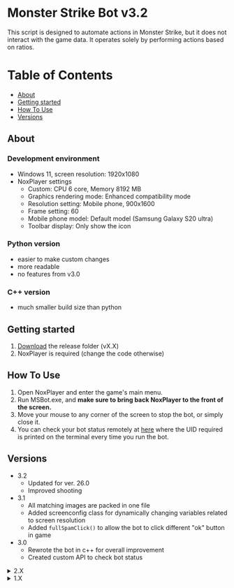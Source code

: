 # Monster Strike Bot v3.2

This script is designed to automate actions in Monster Strike, but it does not interact with the game data. It operates solely by performing actions based on ratios.

# Table of Contents
  - [About](#about)
  - [Getting started](#getting-started)
  - [How To Use](#how-to-use)
  - [Versions](#versions)

## About
### Development environment
- Windows 11, screen resolution: 1920x1080
- NoxPlayer settings
  - Custom: CPU 6 core, Memory 8192 MB
  - Graphics rendering mode: Enhanced compatibility mode
  - Resolution setting: Mobile phone, 900x1600
  - Frame setting: 60
  - Mobile phone model: Default model (Samsung Galaxy S20 ultra)
  - Toolbar display: Only show the icon

### Python version
- easier to make custom changes
- more readable
- no features from v3.0

### C++ version
- much smaller build size than python

## Getting started

1. [Download](https://github.com/WanDur/Monster-Strike-Bot/releases/) the release folder (vX.X)
2. NoxPlayer is required (change the code otherwise)
## How To Use

1. Open NoxPlayer and enter the game's main menu.
2. Run MSBot.exe, and **make sure to bring back NoxPlayer to the front of the screen.**
3. Move your mouse to any corner of the screen to stop the bot, or simply close it.
4. You can check your bot status remotely at [here](https://msbot.pythonanywhere.com) where the UID required is printed on the terminal every time you run the bot.

## Versions
- 3.2
  - Updated for ver. 26.0
  - Improved shooting
- 3.1
  - All matching images are packed in one file
  - Added screenconfig class for dynamically changing variables related to screen resolution
  - Added `fullSpamClick()` to allow the bot to click different "ok" button in game
- 3.0
  - Rewrote the bot in c++ for overall improvement
  - Created custom API to check bot status

<details><summary>2.X</summary>

- 2.5
  - Minor fixes
  - Last version of python written bot
- 2.4
  - Logging is enabled by default
  - Cleaned up the directory
- 2.3
  - Added `logging` for debug mode
- 2.2
  - Code optimization
  - Small fixes
- 2.1
  - Small fixes
  - Improved error handling
- 2.0
  - Added a new launcher
  - Python files are packed into an .exe file and can be downloaded from the release section  
</details>
  
<details><summary>1.X</summary>

- 1.9
  - 1.9.2
    - Small fixes
  - 1.9.1
    - Small fixes
    - Added another click when returning to the menu
  - 1.9.0
    - Automatically uses advanced shortcuts
- 1.8
  - Added a new launch mode and modified the launcher
- 1.7
  - Automatically checks for updates (new libraries required)
- 1.6
  - Shows total time spent
  - Faster shooting
- 1.5
  - Created a function to run the remaining code once the lag is finished
  - Added card.png for the new function
- 1.4
  - Updated for ver. 25.0
  - Uses advanced shortcuts
- 1.3
  - Added more shooting angles
  - All shoots start from the middle
  - Records time
  - Automatically detects window size and position (WindowSizeChecker.exe removed)
  - Faster shooting
- 1.2
  - shoot faster
- 1.1
  - Added a long press feature to return to the last battle
  - Added support for two more resolutions
- 1.0
  - Initial release
</details>
